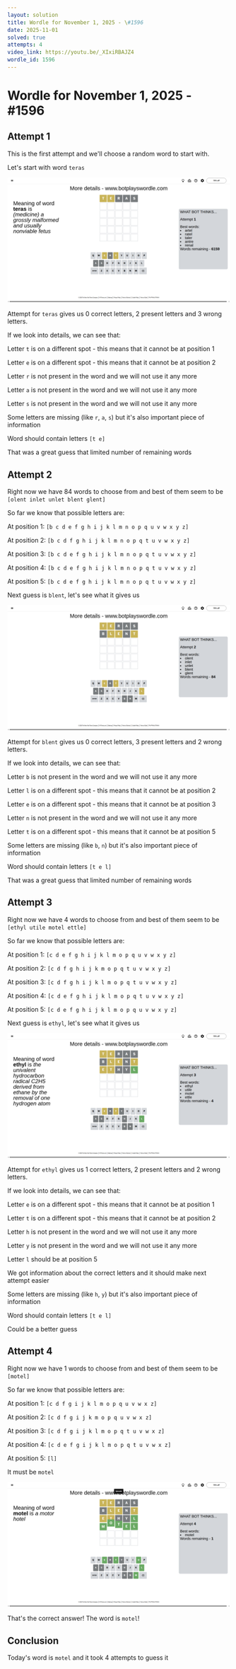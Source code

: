 ```yaml
---
layout: solution
title: Wordle for November 1, 2025 - \#1596
date: 2025-11-01
solved: true
attempts: 4
video_link: https://youtu.be/_XIxiRBAJZ4
wordle_id: 1596
---
```


# Wordle for November 1, 2025 - \#1596

## Attempt 1

This is the first attempt and we'll choose a random word to start with.

Let's start with word `teras`

![Attempt 1](2025-11-01/attempt-1.png)

Attempt for `teras` gives us 0 correct letters, 2 present letters and 3 wrong letters.

If we look into details, we can see that:

Letter `t` is on a different spot - this means that it cannot be at position 1

Letter `e` is on a different spot - this means that it cannot be at position 2

Letter `r` is not present in the word and we will not use it any more

Letter `a` is not present in the word and we will not use it any more

Letter `s` is not present in the word and we will not use it any more

Some letters are missing (like `r`, `a`, `s`) but it's also important piece of information

Word should contain letters `[t e]`

That was a great guess that limited number of remaining words



## Attempt 2

Right now we have 84 words to choose from and best of them seem to be `[olent inlet unlet blent glent]`

So far we know that possible letters are:

At position 1: `[b c d e f g h i j k l m n o p q u v w x y z]`

At position 2: `[b c d f g h i j k l m n o p q t u v w x y z]`

At position 3: `[b c d e f g h i j k l m n o p q t u v w x y z]`

At position 4: `[b c d e f g h i j k l m n o p q t u v w x y z]`

At position 5: `[b c d e f g h i j k l m n o p q t u v w x y z]`

Next guess is `blent`, let's see what it gives us

![Attempt 2](2025-11-01/attempt-2.png)

Attempt for `blent` gives us 0 correct letters, 3 present letters and 2 wrong letters.

If we look into details, we can see that:

Letter `b` is not present in the word and we will not use it any more

Letter `l` is on a different spot - this means that it cannot be at position 2

Letter `e` is on a different spot - this means that it cannot be at position 3

Letter `n` is not present in the word and we will not use it any more

Letter `t` is on a different spot - this means that it cannot be at position 5

Some letters are missing (like `b`, `n`) but it's also important piece of information

Word should contain letters `[t e l]`

That was a great guess that limited number of remaining words



## Attempt 3

Right now we have 4 words to choose from and best of them seem to be `[ethyl utile motel ettle]`

So far we know that possible letters are:

At position 1: `[c d e f g h i j k l m o p q u v w x y z]`

At position 2: `[c d f g h i j k m o p q t u v w x y z]`

At position 3: `[c d f g h i j k l m o p q t u v w x y z]`

At position 4: `[c d e f g h i j k l m o p q t u v w x y z]`

At position 5: `[c d e f g h i j k l m o p q u v w x y z]`

Next guess is `ethyl`, let's see what it gives us

![Attempt 3](2025-11-01/attempt-3.png)

Attempt for `ethyl` gives us 1 correct letters, 2 present letters and 2 wrong letters.

If we look into details, we can see that:

Letter `e` is on a different spot - this means that it cannot be at position 1

Letter `t` is on a different spot - this means that it cannot be at position 2

Letter `h` is not present in the word and we will not use it any more

Letter `y` is not present in the word and we will not use it any more

Letter `l` should be at position 5

We got information about the correct letters and it should make next attempt easier

Some letters are missing (like `h`, `y`) but it's also important piece of information

Word should contain letters `[t e l]`

Could be a better guess



## Attempt 4

Right now we have 1 words to choose from and best of them seem to be `[motel]`

So far we know that possible letters are:

At position 1: `[c d f g i j k l m o p q u v w x z]`

At position 2: `[c d f g i j k m o p q u v w x z]`

At position 3: `[c d f g i j k l m o p q t u v w x z]`

At position 4: `[c d e f g i j k l m o p q t u v w x z]`

At position 5: `[l]`

It must be `motel`

![Attempt 4](2025-11-01/attempt-4.png)

That's the correct answer! The word is `motel`!

## Conclusion

Today's word is `motel` and it took 4 attempts to guess it

